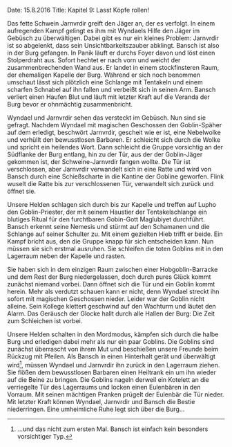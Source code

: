 Date: 15.8.2016
Title: Kapitel 9: Lasst Köpfe rollen!

Das fette Schwein Jarnvrdir greift den Jäger an, der es verfolgt. In einem aufregenden Kampf gelingt es ihm mit Wyndaels Hilfe den Jäger im Gebüsch zu überwältigen. Dabei gibt es nur ein kleines Problem: Jarnvrdir ist so abgelenkt, dass sein Unsichtbarkeitszauber abklingt. Bansch ist also in der Burg gefangen. In Panik läuft er durchs Foyer davon und löst einen Stolperdraht aus. Sofort hechtet er nach vorn und weicht der zusammenbrechenden Wand aus. Er landet in einem stockfinsteren Raum, der ehemaligen Kapelle der Burg. Während er sich noch benommen umschaut lässt sich plötzlich eine Schlange mit Tentakeln und einem scharfen Schnabel auf ihn fallen und verbeißt sich in seinen Arm. Bansch verliert einen Haufen Blut und läuft mit letzter Kraft auf die Veranda der Burg bevor er ohnmächtig zusammenbricht.

Wyndael und Jarnvrdir sehen das versteckt im Gebüsch. Nun sind sie gefragt. Nachdem Wyndael mit magischen Geschossen den Goblin-Späher auf dem erledigt, beschwört Jarnvrdir, gescheit wie er ist, eine Nebelwolke und verhüllt den bewusstlosen Barbaren. Er schleicht sich durch die Wolke und spricht ein heilendes Wort. Dann schleicht die Gruppe vorsichtig an der Südflanke der Burg entlang, hin zu der Tür, aus der der Goblin-Jäger gekommen ist, der Schweine-Jarnvrdir fangen wollte. Die Tür ist verschlossen, aber Jarnvrdir verwandelt sich in eine Ratte und wird von Bansch durch eine Schießscharte in die Kantine der Gobline geworfen. Flink wuselt die Ratte bis zur verschlossenen Tür, verwandelt sich zurück und öffnet sie.

Unsere Helden schlagen sich durch bis zur Kapelle und treffen auf Lupho den Goblin-Priester, der mit seinem Haustier der Tentakelschlange ein blutiges Ritual für den furchtbaren Gobin-Gott Maglubiyet durchführt. Bansch erkennt seine Nemesis und stürmt auf den Schamanen und die Schlange auf seiner Schulter zu. Mit einem gezielten Hieb trifft er beide. Ein Kampf bricht aus, den die Gruppe knapp für sich entscheiden kann. Nun müssen sie sich erstmal ausruhen. Sie schleifen die toten Goblins mit in den Lagerraum neben der Kapelle und rasten.

Sie haben sich in dem einzigen Raum zwischen einer Hobgoblin-Barracke und dem Rest der Burg niedergelassen, doch durch pures Glück kommt zunächst niemand vorbei. Dann öffnet sich die Tür und ein Goblin kommt herein. Mehr als verdutzt schauen kann er nicht, denn Wyndael streckt ihn sofort mit magischen Geschossen nieder. Leider war der Goblin nicht alleine. Sein Kollege klettert geschwind auf den Wachturm und läutet den Alarm. Das Geräusch der Glocke hallt durch alle Hallen der Burg: Die Zeit zum Schleichen ist vorbei.

Unsere Helden schalten in den Mordmodus, kämpfen sich durch die halbe Burg und erledigen dabei mehr als nur ein paar Goblins. Die Goblins sind zunächst überrascht von ihrem Mut und beschießen unsere Freunde beim Rückzug mit Pfeilen. Als Bansch in einen Hinterhalt gerät und überwältigt wird[^hinterhalt], müssen Wyndael und Jarnvrdir ihn zurück in den Lagerraum ziehen. Sie flößen dem bewusstlosen Barbaren einen Heiltrank ein um ihn wieder auf die Beine zu bringen. Die Goblins nageln derweil ein Kotelett an die verriegelte Tür des Lagerraums und locken einen Eulenbären in den Vorraum. Mit seinen mächtigen Pranken prügelt der Eulenbär die Tür nieder. Mit letzter Kraft können Wyndael, Jarnvrdir und Bansch die Bestie niederringen. Eine umheimliche Ruhe legt sich über die Burg...


[^hinterhalt]: ...und das nicht zum ersten Mal. Bansch ist einfach kein besonders vorsichtiger Typ.
